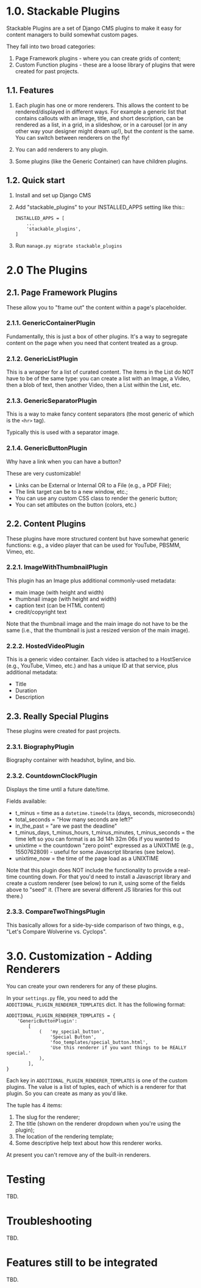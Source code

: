 # 1.0. Stackable Plugins

Stackable Plugins are a set of Django CMS plugins to make it easy for content managers to build somewhat custom pages.

They fall into two broad categories:

1. Page Framework plugins - where you can create grids of content;
2. Custom Function plugins - these are a loose library of plugins that were created for past projects.

## 1.1. Features

1. Each plugin has one or more renderers.  This allows the content to be rendered/displayed in different ways.  For example a generic list that contains callouts with an image, title, and short description, can be rendered as a list, in a grid, in a slideshow, or in a carousel (or in any other way your designer might dream up!), but the *content* is the same.   You can switch between renderers on the fly!

2. You can add renderers to any plugin.

3. Some plugins (like the Generic Container) can have children plugins.   


## 1.2. Quick start

1. Install and set up Django CMS

2. Add "stackable_plugins" to your INSTALLED_APPS setting like this::

    ```
    INSTALLED_APPS = [
        ...
        'stackable_plugins',
    ]
    ```
    
3. Run `manage.py migrate stackable_plugins`

# 2.0 The Plugins

## 2.1. Page Framework Plugins

These allow you to "frame out" the content within a page's placeholder.

### 2.1.1. GenericContainerPlugin

Fundamentally, this is just a box of other plugins.  It's a way to segregate content on the page when you need that content treated as a group.

### 2.1.2. GenericListPlugin

This is a wrapper for a list of curated content.   The items in the List do NOT have to be of the same type:  you can create a list with an Image, a Video, then a blob of text, then another Video, then a List within the List, etc.

### 2.1.3. GenericSeparatorPlugin

This is a way to make fancy content separators (the most generic of which is the `<hr>` tag).

Typically this is used with a separator image.

### 2.1.4. GenericButtonPlugin

Why have a link when you can have a button?

These are very customizable!  

* Links can be External or Internal OR to a File (e.g., a PDF File);
* The link target can be to a new window, etc.;
* You can use any custom CSS class to render the generic button;
* You can set attibutes on the button (colors, etc.)

## 2.2. Content Plugins

These plugins have more structured content but have somewhat generic functions: e.g., a video player that can be used for YouTube, PBSMM, Vimeo, etc.

### 2.2.1. ImageWithThumbnailPlugin

This plugin has an Image plus additional commonly-used metadata:

* main image (with height and width)
* thumbnail image (with height and width)
* caption text (can be HTML content)
* credit/copyright text

Note that the thumbnail image and the main image do not have to be the same (i.e., that the thumbnail is just a resized version of the main image).

### 2.2.2. HostedVideoPlugin

This is a generic video container.   Each video is attached to a HostService (e.g., YouTube, Vimeo, etc.) and has a unique ID at that service, plus additional metadata:

* Title
* Duration
* Description

## 2.3. Really Special Plugins

These plugins were created for past projects.

### 2.3.1. BiographyPlugin

Biography container with headshot, byline, and bio.

### 2.3.2.  CountdownClockPlugin

Displays the time until a future date/time.

Fields available:

* t_minus = time as a `datetime.timedelta` (days, seconds, microseconds)
* total_seconds = "How many seconds are left?"
* in_the_past = "are we past the deadline"
* t_minus_days, t_minus_hours, t_minus_minutes, t_minus_seconds = the time left so you can format is as 3d 14h 32m 06s if you wanted to
* unixtime = the countdown "zero point" expressed as a UNIXTIME (e.g., 1550762809) - useful for some Javascript libraries (see below).
* unixtime_now = the time of the page load as a UNIXTIME

Note that this plugin does NOT include the functionality to provide a real-time counting down.   For that you'd need to install a Javascript library and create a custom renderer (see below) to run it, using some of the fields above to "seed" it.   (There are several different JS libraries for this out there.)


### 2.3.3. CompareTwoThingsPlugin

This basically allows for a side-by-side comparison of two things, e.g., "Let's Compare Wolverine vs. Cyclops".

# 3.0. Customization - Adding Renderers

You can create your own renderers for any of these plugins.

In your `settings.py` file, you need to add the `ADDITIONAL_PLUGIN_RENDERER_TEMPLATES` dict.   It has the following format:

```
ADDITIONAL_PLUGIN_RENDERER_TEMPLATES = {
    'GenericButtonPlugin':
        [
            (   'my_special_button',
                'Special Button',
                'foo_templates/special_button.html',
                'Use this renderer if you want things to be REALLY special.'
            ),
        ],
}
```

Each key in `ADDITIONAL_PLUGIN_RENDERER_TEMPLATES` is one of the custom plugins.  The value is a list of tuples, each of which is a renderer for that plugin.  So you can create as many as you'd like.

The tuple has 4 items:

1. The slug for the renderer;
2. The title (shown on the renderer dropdown when you're using the plugin);
3. The location of the rendering template;
4. Some descriptive help text about how this renderer works.

At present you can't remove any of the built-in renderers.

# Testing

TBD.

# Troubleshooting

TBD.

# Features still to be integrated

TBD.